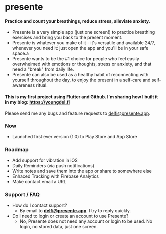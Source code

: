 # presente
#### Practice and count your breathings, reduce stress, alleviate anxiety.

- Presente is a very simple app (just one screen!) to practice breathing exercises and bring you back to the present moment.
- Presente is whatever you make of it - it's versatile and available 24/7, whenever you need it: just open the app and you'll be in your safe space.a
- Presente wants to be the #1 choice for people who feel easily overwhelmed with emotions or thoughts, stress or anxiety, and that need a "break" from daily life.
- Presente can also be used as a healthy habit of reconnecting with yourself throughout the day, to enjoy the present in a self-care and self-awareness ritual.

#### This is my first project using Flutter and Github. I'm sharing how I built it in my blog: https://youngdel.fi

Please send me any bugs and feature requests to delfi@presente.app.

### Now
- Launched first ever version (1.0) to Play Store and App Store

### Roadmap

- Add support for vibration in iOS
- Daily Reminders (via push notifications)
- Write notes and save them into the app or share to somewhere else
- Enhaced Tracking with Firebase Analytics
- Make contact email a URL

### Support / FAQ

- How do I contact support?
    - By email to **delfi@presente.app**. I try to reply quickly.
- Do I need to login or create an account to use Presente?
    - No, Presente does not need any account or login to be used. No login, no stored data, just one screen.
 
